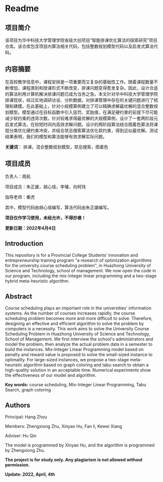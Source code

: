 # Readme

## 项目简介

该项目为华中科技大学管理学院省级大创项目“智能排课优化算法的探索研究”项目仓库。该仓库包含项目内算法相关代码，包括整数规划模型代码以及启发式算法代码。

## 内容摘要

在高校教学信息中，课程安排是一项重要而又复杂的基础性工作。随着课程数量不断增加，课程类别和授课形式不断改变，排课问题变得愈发复杂。因此，设计合适的算法利用计算机解决排课问题已成为当务之急。本文针对华中科技大学管理学院排课现状，经过实地调研访谈、分析数据，对排课管理中存在的关键问题进行了梳理和建模。在此基础上，针对小规模算例建立了可以精确求解最优解的混合整数规划模型。模型通过在目标函数中引入惩罚、奖励值，在满足硬约束的前提下尽可能减少软约束的违背次数。针对较难求得最优解的大规模算例，设计了一套两阶段元启发式算法，在较短时间内高效求解问题。设计的两阶段算法结合图着色算法将课程分类优化硬约束冲突，并结合禁忌搜索算法优化软约束，得到近似最优解。测试结果表明，我们的模型和算法能够有效求解实际问题。

**关键词**： 排课，混合整数规划模型，禁忌搜索，图着色

## 项目成员

负责人：周航

项目成员：朱正雄，胡心瑶，李璠，向柯玮

指导老师：秦虎

其中，模型代码由胡心瑶编写，算法代码由朱正雄编写。



**项目仅作学习使用，未经允许，不得抄袭！**

**更新日期：2022年4月4日**





## Introduction

This repository is for a Provincial College Students’ innovation and entrepreneurship training program "a research of optimization algorithms for the university course scheduling problem", in Huazhong University of Science and Technology, school of management. We now open the code in our program, including the mix-integer linear programming and a two-stage hybrid meta-heuristic algorithm.

## Abstract

Course scheduling plays an important role in the universities' information systems. As the number of courses increases rapidly, the course scheduling problem becomes more and more difficult to solve. Therefore, designing an effective and efficient algorithm to solve the problem by computers is a necessity. This work aims to solve the University Course Scheduling Problem in Huazhong University of Science and Technology, School of Management. We first interview the school's administrators and model the problem, then analyze the actual problem data in a semester to build the instances. Mix-Integer Linear Programming model based on penalty and reward value is proposed to solve the small-sized instance to optimality. For large-sized instances, we propose a two-stage meta-heuristic algorithm based on graph coloring and tabu search to obtain a high-quality solution in an acceptable time. Numerical experiments show the effectiveness of our model and algorithm.

**Key words:** course scheduling, Mix-Integer Linear Programming, Tabu Search, graph coloring

## Authors

Principal: Hang Zhou

Members: Zhengxiong Zhu, Xinyao Hu, Fan li, Kewei Xiang

Adviser: Hu Qin

The model is programmed by Xinyao Hu, and the algorithm is programmed by Zhengxiong Zhu.

**The project is for study only. Any plagiarism is not allowed without permission.**

**Update: 2022, April, 4th**
